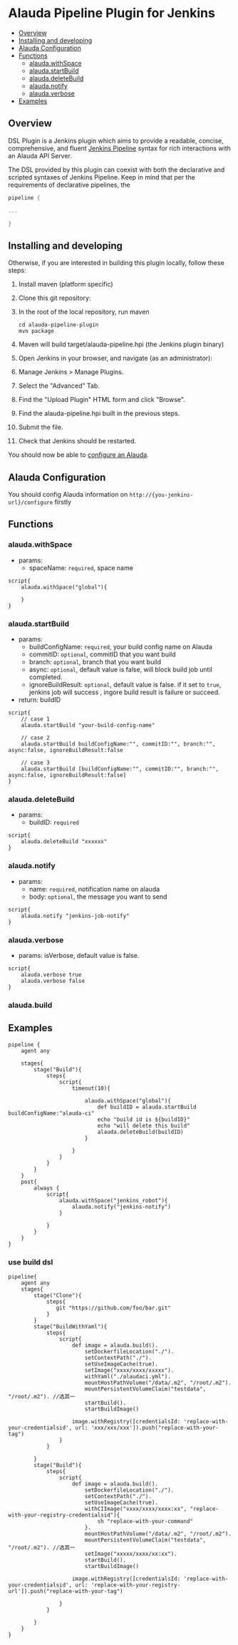 # Alauda Pipeline Plugin for Jenkins

<!-- START doctoc generated TOC please keep comment here to allow auto update -->
<!-- DON'T EDIT THIS SECTION, INSTEAD RE-RUN doctoc TO UPDATE -->


- [Overview](#overview)
- [Installing and developing](#installing-and-developing)
- [Alauda Configuration](#alauda-configuration)
- [Functions](#functions)
  - [alauda.withSpace](#alaudawithspace)
  - [alauda.startBuild](#alaudastartbuild)
  - [alauda.deleteBuild](#alaudadeletebuild)
  - [alauda.notify](#alaudanotify)
  - [alauda.verbose](#alaudaverbose)
- [Examples](#examples)

<!-- END doctoc generated TOC please keep comment here to allow auto update -->


## Overview
DSL Plugin is a Jenkins plugin which aims to provide a readable, concise, comprehensive, and fluent
[Jenkins Pipeline](https://jenkins.io/doc/book/pipeline/) syntax for rich interactions with an Alauda API Server. 

The DSL provided by this plugin can coexist with both the declarative and scripted syntaxes of Jenkins Pipeline.
Keep in mind that per the requirements of declarative pipelines, the

```groovy
pipeline {

...

}
```

## Installing and developing

Otherwise, if you are interested in building this plugin locally, follow these steps:

1. Install maven (platform specific)
2. Clone this git repository:

3. In the root of the local repository, run maven
    ```
    cd alauda-pipeline-plugin
    mvn package
    ```
4. Maven will build target/alauda-pipeline.hpi  (the Jenkins plugin binary)
5. Open Jenkins in your browser, and navigate (as an administrator):
  1. Manage Jenkins > Manage Plugins.
  2. Select the "Advanced" Tab.
  3. Find the "Upload Plugin" HTML form and click "Browse".
  4. Find the alauda-pipeline.hpi built in the previous steps.
  5. Submit the file.
  6. Check that Jenkins should be restarted.

You should now be able to [configure an Alauda](#configuring).


## Alauda Configuration
You should config Alauda information on `http://{you-jenkins-url}/configure` firstly

## Functions

### alauda.withSpace
- params:
    - spaceName: `required`, space name
    
```$xslt
script{
    alauda.withSpace("global"){
    
    }
}
```
### alauda.startBuild
- params:
    - buildConfigName: `required`, your build config name on Alauda
    - commitID: `optional`, commitID that you want build
    - branch: `optional`, branch that you want build
    - async: `optional`, default value is false, will block build job until completed.
    - ignoreBuildResult: `optional`, default value is false. if it set to `true`, jenkins job will success , ingore build result is failure or succeed.
- return: buildID

```
script{
    // case 1
    alauda.startBuild "your-build-config-name"
    
    // case 2
    alauda.startBuild buildConfigName:"", commitID:"", branch:"", async:false, ignoreBuildResult:false
    
    // case 3
    alauda.startBuild [buildConfigName:"", commitID:"", branch:"", async:false, ignoreBuildResult:false]
}

```

### alauda.deleteBuild
- params:
    - buildID: `required`
    
```$xslt
script{
    alauda.deleteBuild "xxxxxx"
}
```

### alauda.notify
- params:
    - name: `required`, notification name on alauda
    - body: `optional`, the message you want to send
    
```
script{
    alauda.notify "jenkins-job-notify"
}
```

### alauda.verbose
- params: isVerbose, default value is false. 

```
script{
    alauda.verbose true
    alauda.verbose false
}
```

### alauda.build


## Examples

```
pipeline {
    agent any
    
    stages{
        stage("Build"){
            steps{
                script{
                    timeout(10){
                     
                        alauda.withSpace("global"){
                            def buildID = alauda.startBuild buildConfigName:"alauda-ci"
                            echo "build id is ${buildID}"
                            echo "will delete this build"
                            alauda.deleteBuild(buildID)
                        }
                        
                    }
                }
            }
        }
    }
    post{
        always {
            script{
                alauda.withSpace("jenkins_robot"){
                    alauda.notify("jenkins-notify") 
                }
                
            }
        }
    }
}
```

### use build dsl
```
pipeline{
    agent any
    stages{
        stage("Clone"){
            steps{
               git "https://github.com/foo/bar.git" 
            }
        }
        stage("BuildWithYaml"){
            steps{
                script{
                    def image = alauda.build().
                        setDockerfileLocation("./").
                        setContextPath("./").
                        setUseImageCache(true).
                        setImage("xxxx/xxxx/xxxxx").
                        withYaml("./alaudaci.yml").
                        mountHostPathVolume("/data/.m2", "/root/.m2").
                        mountPersistentVolumeClaim("testdata", "/root/.m2"). //选其一
                        startBuild().
                        startBuildImage()

                    image.withRegistry([credentialsId: 'replace-with-your-credentialsid', url: 'xxx/xxx/xxx']).push("replace-with-your-tag")
                }
            }
            
        }
        stage("Build"){
            steps{
                script{
                    def image = alauda.build().
                        setDockerfileLocation("./").
                        setContextPath("./").
                        setUseImageCache(true).
                        withCIImage("xxxx/xxxx/xxxx:xx", "replace-with-your-registry-credentialsid"){
                            sh "replace-with-your-command"
                        }.
                        mountHostPathVolume("/data/.m2", "/root/.m2").
                        mountPersistentVolumeClaim("testdata", "/root/.m2"). //选其一
                        setImage("xxxxx/xxxx/xx:xx").
                        startBuild().
                        startBuildImage()
                        
                    image.withRegistry([credentialsId: 'replace-with-your-credentialsid', url: 'replace-with-your-registry-url']).push("replace-with-your-tag")

                }
            }
            
        }
    }
}
```
                    
